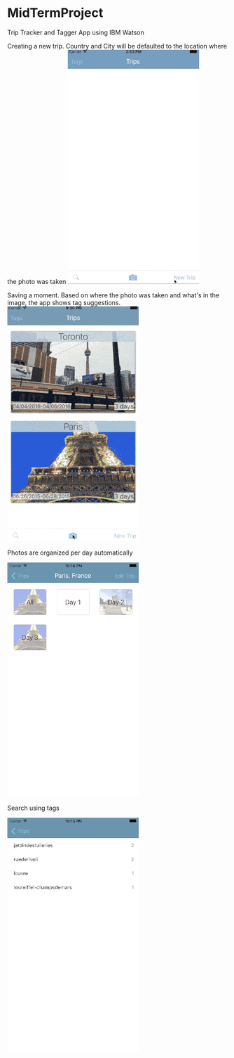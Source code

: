 # MidTermProject
Trip Tracker and Tagger App using IBM Watson

Creating a new trip. 
Country and  City will be defaulted to the location where the photo was taken
![alt tag](https://github.com/kidap/MidTermProject/blob/master/TripTracker_CreateTrip.gif)


Saving a moment.
Based on where the photo was taken and what's in the image, the app shows tag suggestions.
![alt tag](https://github.com/kidap/MidTermProject/blob/master/TripTracker_SaveMoment.gif)

Photos are organized per day automatically

![alt tag](https://github.com/kidap/MidTermProject/blob/master/TripTracker_BrowseTrip.png)

Search using tags

![alt tag](https://github.com/kidap/MidTermProject/blob/master/TripTracker_TagSearch.png)

